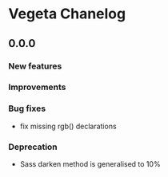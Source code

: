 # Vegeta Chanelog

## 0.0.0

### New features

### Improvements

### Bug fixes

* fix missing rgb() declarations

### Deprecation

* Sass darken method is generalised to 10%